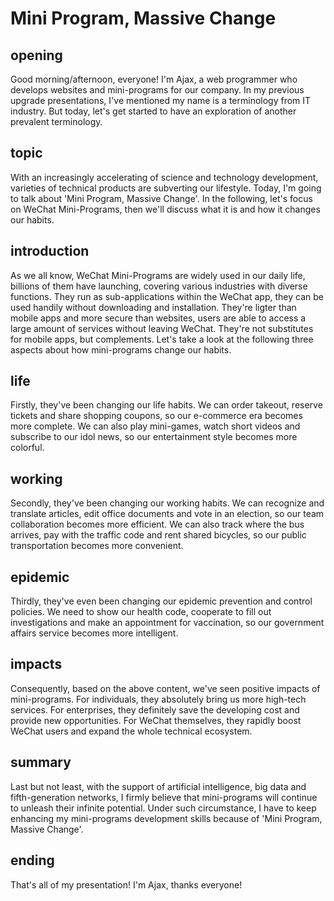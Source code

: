 # Mini Program, Massive Change

## opening
Good morning/afternoon, everyone!
I'm Ajax, a web programmer who develops websites and mini-programs for our company.
In my previous upgrade presentations, I've mentioned my name is a terminology from IT industry.
But today, let's get started to have an exploration of another prevalent terminology.

## topic
With an increasingly accelerating of science and technology development, varieties of technical products are subverting our lifestyle.
Today, I'm going to talk about 'Mini Program, Massive Change'.
In the following, let's focus on WeChat Mini-Programs, then we'll discuss what it is and how it changes our habits.

## introduction
As we all know, WeChat Mini-Programs are widely used in our daily life, billions of them have launching, covering various industries with diverse functions.
They run as sub-applications within the WeChat app, they can be used handily without downloading and installation.
They're ligter than mobile apps and more secure than websites, users are able to access a large amount of services without leaving WeChat.
They're not substitutes for mobile apps, but complements.
Let's take a look at the following three aspects about how mini-programs change our habits.

## life
Firstly, they've been changing our life habits.
We can order takeout, reserve tickets and share shopping coupons, so our e-commerce era becomes more complete.
We can also play mini-games, watch short videos and subscribe to our idol news, so our entertainment style becomes more colorful.

## working
Secondly, they've been changing our working habits.
We can recognize and translate articles, edit office documents and vote in an election, so our team collaboration becomes more efficient.
We can also track where the bus arrives, pay with the traffic code and rent shared bicycles, so our public transportation becomes more convenient.

## epidemic
Thirdly, they've even been changing our epidemic prevention and control policies.
We need to show our health code, cooperate to fill out investigations and make an appointment for vaccination, so our government affairs service becomes more intelligent.

## impacts
Consequently, based on the above content, we've seen positive impacts of mini-programs.
For individuals, they absolutely bring us more high-tech services.
For enterprises, they definitely save the developing cost and provide new opportunities.
For WeChat themselves, they rapidly boost WeChat users and expand the whole technical ecosystem.

## summary
Last but not least, with the support of artificial intelligence, big data and fifth-generation networks, I firmly believe that mini-programs will continue to unleash their infinite potential.
Under such circumstance, I have to keep enhancing my mini-programs development skills because of 'Mini Program, Massive Change'.

## ending
That's all of my presentation! I'm Ajax, thanks everyone!